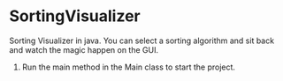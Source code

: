 # SortingVisualizer
 
Sorting Visualizer in java. You can select a sorting algorithm and sit back and watch the magic happen on the GUI. 

1. Run the main method in the Main class to start the project.
